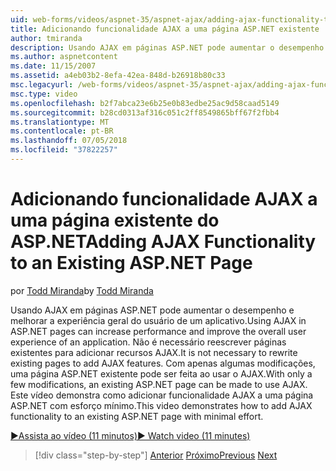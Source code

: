 ```yaml
---
uid: web-forms/videos/aspnet-35/aspnet-ajax/adding-ajax-functionality-to-an-existing-aspnet-page
title: Adicionando funcionalidade AJAX a uma página ASP.NET existente | Microsoft Docs
author: tmiranda
description: Usando AJAX em páginas ASP.NET pode aumentar o desempenho e melhorar a experiência geral do usuário de um aplicativo. Não é necessário reescrever páginas existentes...
ms.author: aspnetcontent
ms.date: 11/15/2007
ms.assetid: a4eb03b2-8efa-42ea-848d-b26918b80c33
msc.legacyurl: /web-forms/videos/aspnet-35/aspnet-ajax/adding-ajax-functionality-to-an-existing-aspnet-page
msc.type: video
ms.openlocfilehash: b2f7abca23e6b25e0b83edbe25ac9d58caad5149
ms.sourcegitcommit: b28cd0313af316c051c2ff8549865bff67f2fbb4
ms.translationtype: MT
ms.contentlocale: pt-BR
ms.lasthandoff: 07/05/2018
ms.locfileid: "37822257"
---
```

<a name="adding-ajax-functionality-to-an-existing-aspnet-page"></a><span data-ttu-id="6ee4c-104">Adicionando funcionalidade AJAX a uma página existente do ASP.NET</span><span class="sxs-lookup"><span data-stu-id="6ee4c-104">Adding AJAX Functionality to an Existing ASP.NET Page</span></span>
====================
<span data-ttu-id="6ee4c-105">por [Todd Miranda](https://github.com/tmiranda)</span><span class="sxs-lookup"><span data-stu-id="6ee4c-105">by [Todd Miranda](https://github.com/tmiranda)</span></span>

<span data-ttu-id="6ee4c-106">Usando AJAX em páginas ASP.NET pode aumentar o desempenho e melhorar a experiência geral do usuário de um aplicativo.</span><span class="sxs-lookup"><span data-stu-id="6ee4c-106">Using AJAX in ASP.NET pages can increase performance and improve the overall user experience of an application.</span></span> <span data-ttu-id="6ee4c-107">Não é necessário reescrever páginas existentes para adicionar recursos AJAX.</span><span class="sxs-lookup"><span data-stu-id="6ee4c-107">It is not necessary to rewrite existing pages to add AJAX features.</span></span> <span data-ttu-id="6ee4c-108">Com apenas algumas modificações, uma página ASP.NET existente pode ser feita ao usar o AJAX.</span><span class="sxs-lookup"><span data-stu-id="6ee4c-108">With only a few modifications, an existing ASP.NET page can be made to use AJAX.</span></span> <span data-ttu-id="6ee4c-109">Este vídeo demonstra como adicionar funcionalidade AJAX a uma página ASP.NET com esforço mínimo.</span><span class="sxs-lookup"><span data-stu-id="6ee4c-109">This video demonstrates how to add AJAX functionality to an existing ASP.NET page with minimal effort.</span></span>

[<span data-ttu-id="6ee4c-110">&#9654;Assista ao vídeo (11 minutos)</span><span class="sxs-lookup"><span data-stu-id="6ee4c-110">&#9654; Watch video (11 minutes)</span></span>](https://channel9.msdn.com/Blogs/ASP-NET-Site-Videos/adding-ajax-functionality-to-an-existing-aspnet-page)

> [!div class="step-by-step"]
> <span data-ttu-id="6ee4c-111">[Anterior](aspnet-ajax-support-in-visual-studio-2008.md)
> [Próximo](creating-and-using-an-ajax-enabled-web-service-in-a-web-site.md)</span><span class="sxs-lookup"><span data-stu-id="6ee4c-111">[Previous](aspnet-ajax-support-in-visual-studio-2008.md)
[Next](creating-and-using-an-ajax-enabled-web-service-in-a-web-site.md)</span></span>
